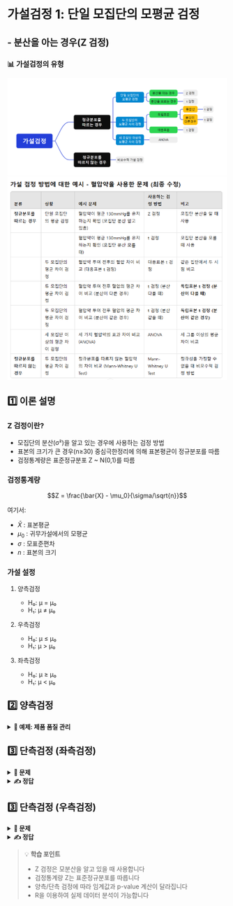 # 가설검정 1: 단일 모집단의 모평균 검정
## - 분산을 아는 경우(Z 검정)

### 📊 가설검정의 유형
![가설검정의 유형](그림11.png)
![가설검정의 유형](table1.png)  

## 1️⃣ 이론 설명

### Z 검정이란?
- 모집단의 분산(σ²)을 알고 있는 경우에 사용하는 검정 방법
- 표본의 크기가 큰 경우(n≥30) 중심극한정리에 의해 표본평균이 정규분포를 따름
- 검정통계량은 표준정규분포 Z ~ N(0,1)를 따름

### 검정통계량
$$Z = \frac{\bar{X} - \mu_0}{\sigma/\sqrt{n}}$$

여기서:
- $\bar{X}$ : 표본평균
- $\mu_0$ : 귀무가설에서의 모평균
- $\sigma$ : 모표준편차
- $n$ : 표본의 크기

### 가설 설정
1. 양측검정
   - H₀: μ = μ₀
   - H₁: μ ≠ μ₀

2. 우측검정
   - H₀: μ ≤ μ₀
   - H₁: μ > μ₀

3. 좌측검정
   - H₀: μ ≥ μ₀
   - H₁: μ < μ₀

## 2️⃣ 양측검정

<details>
<summary><b>📝 예제: 제품 품질 관리</b></summary>

어떤 공장에서 생산되는 제품의 무게는 평균이 500g이고 표준편차가 10g인 정규분포를 따른다고 한다.
새로운 생산 방식을 도입한 후 임의로 36개의 제품을 추출하여 측정한 결과 평균이 503g이 나왔다.
새로운 생산 방식이 제품의 평균 무게를 변화시켰다고 할 수 있는가? (α = 0.05)

```r

  


```
</details>

## 3️⃣ 단측검정 (좌측검정)

<details>
<summary><b>🎯 문제</b></summary>

한 제약회사에서 생산하는 진통제의 유효성분 함량은 평균이 50mg이고 표준편차가 2mg인 정규분포를 따른다.
품질 관리자가 무작위로 49개의 진통제를 선택하여 검사한 결과 평균 함량이 49.5mg으로 나타났다.
유의수준 1%에서 이 진통제의 유효성분 함량이 감소했다고 할 수 있는가?

1) 가설을 설정하시오
2) 검정통계량을 계산하시오
3) 결론을 내리시오
4) R코드로 분석하시오
</details>

<details>
<summary><b>✍️ 정답</b></summary>

```r

  

```
</details>  

## 3️⃣ 단측검정 (우측검정)

<details>
<summary><b>🎯 문제</b></summary>

한 연구팀이 **새로운 혈압약이 평균 혈압을 증가시키는지 여부**를 검정하려고 한다.  
과거 연구에서 이 혈압약을 복용하지 않은 사람들의 **평균 수축기 혈압은 120mmHg**이며, **표준편차는 8mmHg**로 알려져 있다.  
새로운 혈압약을 복용한 **50명의 환자**를 대상으로 실험한 결과, 이들의 평균 혈압은 **122.5mmHg**였다.  
유의수준 **\( \alpha = 0.05 \)**에서 **혈압 증가 효과가 있는지** 우측검정을 수행하라.

1) 가설을 설정하시오  
2) 검정통계량을 계산하시오  
3) 결론을 내리시오  
4) R코드로 분석하시오  

</details>

<details>
<summary><b>✍️ 정답</b></summary>

1) **가설 설정 (우측검정)**
   
   - **귀무가설 (\( H_0 \))**: μ ≤ 120 (혈압약이 효과가 없다.)
   - **대립가설 (\( H_1 \))**: μ > 120 (혈압약이 혈압을 증가시킨다.)

3) **검정통계량 계산**
    
   $$Z = \frac{122.5 - 120}{8/\sqrt{50}} = 2.21$$

4) **임계값 계산 (α = 0.05)**
   
   $ Z_{text{crit}} = qnorm(0.95) = 1.645 $

- $ Z_{text{stat}} = 2.21 > Z_{text{crit}} = 1.645 $
- 기각역에 속하므로 **귀무가설 기각**
  
- **결론**: 새로운 혈압약이 **평균 혈압을 증가**시킨다고 할 수 있다.

4) **R코드**

```r



```

</details>

> 💡 **학습 포인트**
> - Z 검정은 모분산을 알고 있을 때 사용합니다
> - 검정통계량 Z는 표준정규분포를 따릅니다
> - 양측/단측 검정에 따라 임계값과 p-value 계산이 달라집니다
> - R을 이용하여 실제 데이터 분석이 가능합니다
